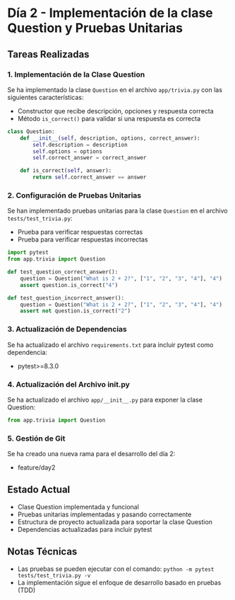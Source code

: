 # Día 2 - Implementación de la clase Question y Pruebas Unitarias

## Tareas Realizadas

### 1. Implementación de la Clase Question
Se ha implementado la clase `Question` en el archivo `app/trivia.py` con las siguientes características:
- Constructor que recibe descripción, opciones y respuesta correcta
- Método `is_correct()` para validar si una respuesta es correcta

```python
class Question:
    def __init__(self, description, options, correct_answer):
        self.description = description
        self.options = options
        self.correct_answer = correct_answer

    def is_correct(self, answer):
        return self.correct_answer == answer
```

### 2. Configuración de Pruebas Unitarias
Se han implementado pruebas unitarias para la clase `Question` en el archivo `tests/test_trivia.py`:
- Prueba para verificar respuestas correctas
- Prueba para verificar respuestas incorrectas

```python
import pytest
from app.trivia import Question

def test_question_correct_answer():
    question = Question("What is 2 + 2?", ["1", "2", "3", "4"], "4")
    assert question.is_correct("4")

def test_question_incorrect_answer():
    question = Question("What is 2 + 2?", ["1", "2", "3", "4"], "4")
    assert not question.is_correct("2")
```

### 3. Actualización de Dependencias
Se ha actualizado el archivo `requirements.txt` para incluir pytest como dependencia:
- pytest>=8.3.0

### 4. Actualización del Archivo __init__.py
Se ha actualizado el archivo `app/__init__.py` para exponer la clase Question:
```python
from app.trivia import Question
```

### 5. Gestión de Git
Se ha creado una nueva rama para el desarrollo del día 2:
- feature/day2

## Estado Actual
- Clase Question implementada y funcional
- Pruebas unitarias implementadas y pasando correctamente
- Estructura de proyecto actualizada para soportar la clase Question
- Dependencias actualizadas para incluir pytest

## Notas Técnicas
- Las pruebas se pueden ejecutar con el comando: `python -m pytest tests/test_trivia.py -v`
- La implementación sigue el enfoque de desarrollo basado en pruebas (TDD) 